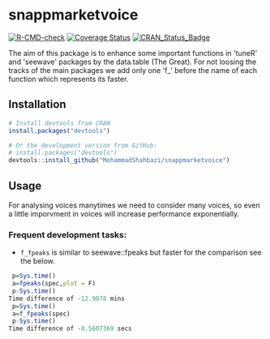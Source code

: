 # snappmarketvoice

<!-- badges: start -->
[![R-CMD-check](https://github.com/r-lib/devtools/workflows/R-CMD-check/badge.svg)](https://github.com/r-lib/devtools/actions)
[![Coverage Status](https://codecov.io/github/r-lib/devtools/coverage.svg?branch=master)](https://codecov.io/github/r-lib/devtools?branch=master)
[![CRAN_Status_Badge](https://www.r-pkg.org/badges/version/devtools)](https://cran.r-project.org/package=devtools)
<!-- badges: end -->

The aim of this package is to enhance some important functions in 'tuneR' and 'seewave' packages by the data.table (The Great).
For not loosing the tracks of the main packages we add only one 'f_' before the name of each function which represents its faster.

## Installation

```r
# Install devtools from CRAN
install.packages("devtools")

# Or the development version from GitHub:
# install.packages("devtools")
devtools::install_github("MohammadShahbazi/snappmarketvoice")
```


## Usage


For analysing voices manytimes we need to consider many voices, so even a little imporvment in voices will increase performance exponentially.

### Frequent development tasks:

* `f_fpeaks` is similar to seewave::fpeaks but faster for the comparison see the below.

```r
 p=Sys.time()
 a=fpeaks(spec,plot = F)
 p-Sys.time()
Time difference of -12.9078 mins
 p=Sys.time()
 a=f_fpeaks(spec)
 p-Sys.time()
Time difference of -0.5607369 secs
```
